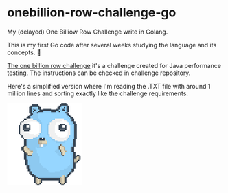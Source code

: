 # onebillion-row-challenge-go

My (delayed) One Billiow Row Challenge write in Golang.

This is my first Go code after several weeks studying the language and its concepts. :tada: 

[The one billion row challenge](https://github.com/gunnarmorling/1brc) it's a challenge created for Java performance testing. The instructions can be checked in challenge repository.

Here's a simplified version where I'm reading the .TXT file with around 1 million lines and sorting exactly like the challenge requirements.

![](https://github.com/lucaskraus/onebillion-row-challenge-go/blob/main/dancing.gif)
